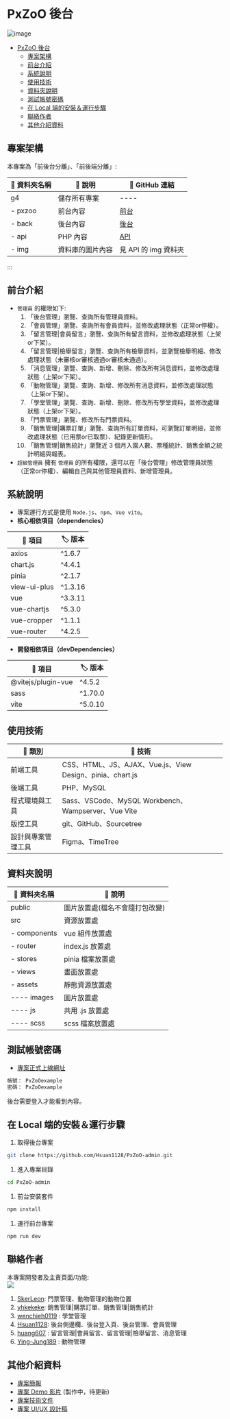 PxZoO 後台
===

![image](https://hackmd.io/_uploads/HyMALfNpp.png)

- [PxZoO 後台](#pxzoo-後台)
  - [專案架構](#專案架構)
  - [前台介紹](#前台介紹)
  - [系統說明](#系統說明)
  - [使用技術](#使用技術)
  - [資料夾說明](#資料夾說明)
  - [測試帳號密碼](#測試帳號密碼)
  - [在 Local 端的安裝＆運行步驟](#在-local-端的安裝運行步驟)
  - [聯絡作者](#聯絡作者)
  - [其他介紹資料](#其他介紹資料)


## 專案架構
本專案為「前後台分離」、「前後端分離」: 

| :file_folder: 資料夾名稱 | :memo: 說明 | :link: GitHub 連結  |
| -------- | -------------- | ----- |
| g4       | 儲存所有專案     | ----  |
| - pxzoo  | 前台內容        | [前台](https://github.com/SkerLeon/pxzoo)  |
| - back   | 後台內容        | [後台](https://github.com/Hsuan1128/PxZoO-admin)  |
| - api    | PHP 內容       | [API](https://github.com/yhkekeke/PxZoO_API)  |
| - img    | 資料庫的圖片內容 | 見 API 的 img 資料夾  |

:::

## 前台介紹
* `管理員` 的權限如下:
    1. 「後台管理」瀏覽、查詢所有管理員資料。
    2. 「會員管理」瀏覽、查詢所有會員資料，並修改處理狀態（正常or停權）。
    3. 「留言管理|會員留言」瀏覽、查詢所有留言資料，並修改處理狀態（上架or下架）。
    4. 「留言管理|檢舉留言」瀏覽、查詢所有檢舉資料，並瀏覽檢舉明細、修改處理狀態（未審核or審核通過or審核未通過）。
    5. 「消息管理」瀏覽、查詢、新增、刪除、修改所有消息資料，並修改處理狀態（上架or下架）。
    6. 「動物管理」瀏覽、查詢、新增、修改所有消息資料，並修改處理狀態（上架or下架）。
    7. 「學堂管理」瀏覽、查詢、新增、刪除、修改所有學堂資料，並修改處理狀態（上架or下架）。
    8. 「門票管理」瀏覽、修改所有門票資料。
    9. 「銷售管理|購票訂單」瀏覽、查詢所有訂單資料，可瀏覽訂單明細，並修改處理狀態（已用票or已取票）、紀錄更新情形。
    10. 「銷售管理|銷售統計」瀏覽近 3 個月入園人數、票種統計、銷售金額之統計明細與報表。
* `超級管理員` 擁有 `管理員` 的所有權限，還可以在「後台管理」修改管理員狀態（正常or停權）、編輯自己與其他管理員資料、新增管理員。

## 系統說明
* 專案運行方式是使用 `Node.js`、`npm`、`Vue vite`。
* **核心相依項目（dependencies）**

| :pushpin: 項目 | :label:  版本 |
| -------- | -------- |
| axios | ^1.6.7 |
| chart.js | ^4.4.1 |
| pinia | ^2.1.7 |
| view-ui-plus | ^1.3.16 |
| vue | ^3.3.11 |
| vue-chartjs | ^5.3.0 |
| vue-cropper | ^1.1.1 |
| vue-router | ^4.2.5 |


* **開發相依項目（devDependencies）**

| :pushpin: 項目 | :label:  版本 |
| -------- | -------- |
| @vitejs/plugin-vue | ^4.5.2 |
| sass | ^1.70.0 |
| vite | ^5.0.10 |


## 使用技術
| :pushpin: 類別 | :wrench: 技術 |
| ------------- | ------------ |
| 前端工具       | CSS、HTML、JS、AJAX、Vue.js、View Design、pinia、chart.js  |
| 後端工具 | PHP、MySQL |
| 程式環境與工具 | Sass、VSCode、MySQL Workbench、Wampserver、Vue Vite |
| 版控工具 | git、GitHub、Sourcetree |
| 設計與專案管理工具 | Figma、TimeTree |

## 資料夾說明
| :file_folder: 資料夾名稱 | :memo: 說明 |
| -------- | ------------- |
| public     | 圖片放置處(檔名不會隨打包改變) |
| src     | 資源放置處     |
| - components | vue 組件放置處 |
| - router | index.js 放置處  |
| - stores | pinia 檔案放置處  |
| - views | 畫面放置處     |
| - assets   | 靜態資源放置處  |
| ---- images | 圖片放置處      |
| ---- js     | 共用 .js 放置處 |
| ---- scss   | scss 檔案放置處 

## 測試帳號密碼
* [專案正式上線網址](https://tibamef2e.com/chd104/g4/)
```sh
帳號： PxZoOexample
密碼： PxZoOexample
```

後台需要登入才能看到內容。

## 在 Local 端的安裝＆運行步驟
1. 取得後台專案
```sh
git clone https://github.com/Hsuan1128/PxZoO-admin.git
```

1. 進入專案目錄
```sh
cd PxZoO-admin
```

1. 前台安裝套件
```sh
npm install
```
1. 運行前台專案
```sh
npm run dev
```

## 聯絡作者
本專案開發者及主責頁面/功能:  
<a href="https://github.com/Hsuan1128/PxZoO-admin/graphs/contributors">
  <img src="https://contrib.rocks/image?repo=Hsuan1128/PxZoO-admin" />
</a>  

1. [SkerLeon](https://github.com/SkerLeon): 門票管理、動物管理的動物位置
2. [yhkekeke](https://github.com/yhkekeke): 銷售管理|購票訂單、銷售管理|銷售統計
3. [wenchieh0119](https://github.com/wenchieh0119) : 學堂管理
4. [Hsuan1128](https://github.com/Hsuan1128): 後台側邊欄、後台登入頁、後台管理、會員管理
5. [huang607](https://github.com/huang607) : 留言管理|會員留言、留言管理|檢舉留言、消息管理
6. [Ying-Jung189](https://github.com/Ying-Jung189) : 動物管理

## 其他介紹資料
* [專案簡報](https://docs.google.com/spreadsheets/d/1d7xajKl-_hGmBGOUZ3mqe0n8COaip61Ku1Xc3MEIni4/edit#gid=1055140317&range=E5)
* [專案 Demo 影片]() (製作中，待更新)
* [專案技術文件](https://drive.google.com/drive/folders/1dhqDJZqMZtEm1SKmbbDQ95awtH3yeofr)
* [專案 UI/UX 設計稿](https://www.figma.com/file/YCfP69MYr9OBUSBmMqePIr/%E7%B7%AF%E8%82%B2-%7C-%E5%9C%98%E9%AB%94%E5%B0%88%E9%A1%8C-6-PxZoO?type=design&node-id=515%3A9347&mode=design&t=DTzDguwhyjsUlTiD-1)
